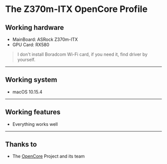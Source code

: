 # The Z370m-ITX OpenCore Profile

## Working hardware

- MainBoard: ASRock Z370m-ITX
- GPU Card: RX580

> I don't install Boradcom Wi-Fi card, if you need it, find driver by yourself.

---
## Working system

- macOS 10.15.4

---
## Working features

- Everything works well

---
## Thanks to 

- The [OpenCore](https://github.com/acidanthera/OpenCorePkg) Project and its team
